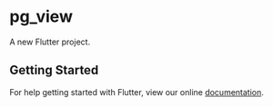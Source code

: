 # pg_view

A new Flutter project.

## Getting Started

For help getting started with Flutter, view our online
[documentation](https://flutter.io/).
